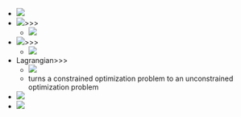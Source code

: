 - ![](https://remnote-user-data.s3.amazonaws.com/x73uW-OrJEeCl-ekGJunH3RyBU27lXsNA_50gR48crgL8NV59cWZVDi7GBkVbQJjy2TPszorklYoRXzHDGHO0rqi85xvI8XRS7e1ft5pyOt7gfX8hPhKVgmrqqm7C3md.png) 
- ![](https://remnote-user-data.s3.amazonaws.com/Sms5brBRdqXDvSRxmXBO4yhdQ9cRxVslKCaxPhgmBHaYi0yTJfOAZxEQ54ZnX1inaYaJ4STJ5gzCH98cuBIAAX7FCPAVaT-k0F7I1ERiVvjPvKSRObkCiMfybvByrZTF.png)>>>
    - ![](https://remnote-user-data.s3.amazonaws.com/U_pHkc9KT--pfIF9dSQvgRtne_PLL75l3kv8GW8Ct8NB9l2iaIsocihNGYVY9IB--OGT7SU14mj-gzwc7mzu1uEYrn5c6_SN7LKvLEerBDumLWwLQZZoY5ykK6psIwZv.png) 
- ![](https://remnote-user-data.s3.amazonaws.com/_jhfwbjKsayDNRPG713QW3ZXbze4Llr2iReOq9TGRHQi1V9Nw-BfbLsOTXcDsQl2IgJ4K7YkAt5dCwWVNkuMfF5SQcuZpNLuQtkTje-wDfz1Sn4UOESqhyrBIGClFAzp.png)>>>
    - ![](https://remnote-user-data.s3.amazonaws.com/d13_rt-PFs03FFeu90zLdNX4KfUXYNOf79uum2btI2zNdoUWBEHin7ZGaHSr2r3fnGxaIr-nUEPH0YdJVndf9jMvHMKeiEDLTWuFERNz2lPXcqB9z-rFlmciz9vIFn3a.png) 
- Lagrangian>>>
    - ![](https://remnote-user-data.s3.amazonaws.com/LIcV89enkjaM9qv2CczTML-pCxPOoYH3hojdDQEHT3r3sJTr7sUDhUQxwVVodQZSd_wrGGfuT9i9xQCkVxBjq9vPb7vmc5KqhZzfPVIXo45ME-JLaYi--1vYRL9q7hDo.png) 
    - turns a constrained optimization problem to an unconstrained optimization problem
- ![](https://remnote-user-data.s3.amazonaws.com/mPqBkyu3-aGsmnHFWgLUJtt7rrsCUFGwP7x9r_g3G0xUWo46ye7a4YxKk82nnfgIeCAXQHaxVOFsn5w8HZN7XCE1dxjv8IT41xc8UIS7wczQQjnik9lJ0DkOq0yFqLlS.png) 
- ![](https://remnote-user-data.s3.amazonaws.com/L6NQ8GEKbVd-QtBqBrASAE3-HCZTLwY0o-a6IdK8kfuwIbppv8OBSCFki1RyG2kClf0ol1hdtmVnHKR2EOZTXYA08vmPTMfocIKtQVrij2dH90EAwiEuDdpGAGWC-wn9.png) 
